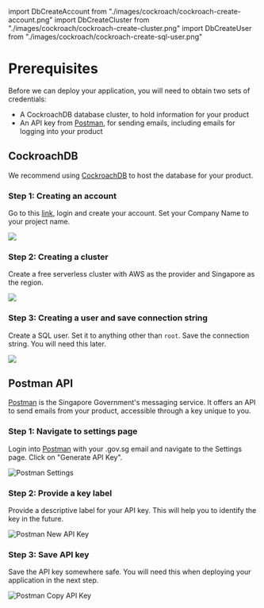 import DbCreateAccount from "./images/cockroach/cockroach-create-account.png"
import DbCreateCluster from "./images/cockroach/cockroach-create-cluster.png"
import DbCreateUser from "./images/cockroach/cockroach-create-sql-user.png"

# Prerequisites

Before we can deploy your application, you will need to obtain two sets of credentials:

- A CockroachDB database cluster, to hold information for your product
- An API key from [Postman](https://www.postman.gov.sg), for sending emails, including emails for logging into your product

## CockroachDB

We recommend using [CockroachDB](https://www.cockroachlabs.com/) to host the database for your product.

### Step 1: Creating an account

Go to this [link](https://www.cockroachlabs.com/lp/serverless), login and create your account. Set your Company Name to your project name.

<img src={DbCreateAccount} width={500} />

### Step 2: Creating a cluster

Create a free serverless cluster with AWS as the provider and Singapore as the region.

<img src={DbCreateCluster} />

### Step 3: Creating a user and save connection string

Create a SQL user. Set it to anything other than `root`. Save the connection string. You will need this later.

<img src={DbCreateUser} width={500} />

## Postman API

[Postman](https://www.postman.gov.sg) is the Singapore Government's messaging service. It offers an API to send emails from your product, accessible through a key unique to you.

### Step 1: Navigate to settings page

Login into [Postman](https://postman.gov.sg) with your .gov.sg email and navigate to the Settings page. Click on "Generate API Key".

![Postman Settings](https://1981680851-files.gitbook.io/~/files/v0/b/gitbook-x-prod.appspot.com/o/spaces%2F-MAQH3DF49Lq0AJudrbF%2Fuploads%2FjJsBFXqPldqbpTv6JqPJ%2FScreenshot%202023-02-24%20at%203.13.56%20PM.png?alt=media&token=7dcd58ed-52ae-4aff-93ae-9ab8702ab8d0)

### Step 2: Provide a key label

Provide a descriptive label for your API key. This will help you to identify the key in the future.

![Postman New API Key](https://1981680851-files.gitbook.io/~/files/v0/b/gitbook-x-prod.appspot.com/o/spaces%2F-MAQH3DF49Lq0AJudrbF%2Fuploads%2Fl8qPjaF3eiNIrt0Zo8Op%2FScreenshot%202023-04-05%20at%2010.53.38%20AM.png?alt=media&token=ba47bc2a-ca93-4ec8-b66c-b6d9affebca4)

### Step 3: Save API key

Save the API key somewhere safe. You will need this when deploying your application in the next step.

![Postman Copy API Key](https://1981680851-files.gitbook.io/~/files/v0/b/gitbook-x-prod.appspot.com/o/spaces%2F-MAQH3DF49Lq0AJudrbF%2Fuploads%2FJ2ztqOOvyBfcaV0gdLfI%2FScreenshot%202023-04-05%20at%2010.54.31%20AM.png?alt=media&token=ce699a50-6ed6-4614-8d1e-cdd18cb6ba89)
